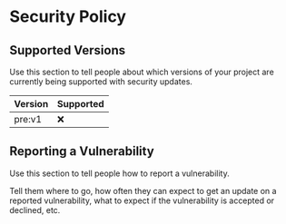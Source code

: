 # Security Policy

## Supported Versions

Use this section to tell people about which versions of your project are
currently being supported with security updates.

| Version | Supported          |
| ------- | ------------------ |
| pre:v1  | :x:                |

## Reporting a Vulnerability

Use this section to tell people how to report a vulnerability.

Tell them where to go, how often they can expect to get an update on a
reported vulnerability, what to expect if the vulnerability is accepted or
declined, etc.

